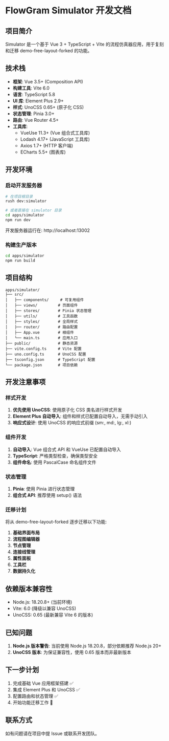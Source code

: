 # FlowGram Simulator 开发文档

## 项目简介

Simulator 是一个基于 Vue 3 + TypeScript + Vite 的流程仿真器应用，用于复刻和迁移 demo-free-layout-forked 的功能。

## 技术栈

- **框架**: Vue 3.5+ (Composition API)
- **构建工具**: Vite 6.0
- **语言**: TypeScript 5.8
- **UI 库**: Element Plus 2.9+
- **样式**: UnoCSS 0.65+ (原子化 CSS)
- **状态管理**: Pinia 3.0+
- **路由**: Vue Router 4.5+
- **工具库**: 
  - VueUse 11.3+ (Vue 组合式工具库)
  - Lodash 4.17+ (JavaScript 工具库)
  - Axios 1.7+ (HTTP 客户端)
  - ECharts 5.5+ (图表库)

## 开发环境

### 启动开发服务器

```bash
# 在项目根目录
rush dev:simulator

# 或者直接在 simulator 目录
cd apps/simulator
npm run dev
```

开发服务器运行在: http://localhost:13002

### 构建生产版本

```bash
cd apps/simulator
npm run build
```

## 项目结构

```
apps/simulator/
├── src/
│   ├── components/     # 可复用组件
│   ├── views/         # 页面组件
│   ├── stores/        # Pinia 状态管理
│   ├── utils/         # 工具函数
│   ├── styles/        # 全局样式
│   ├── router/        # 路由配置
│   ├── App.vue        # 根组件
│   └── main.ts        # 应用入口
├── public/            # 静态资源
├── vite.config.ts     # Vite 配置
├── uno.config.ts      # UnoCSS 配置
├── tsconfig.json      # TypeScript 配置
└── package.json       # 项目依赖
```

## 开发注意事项

### 样式开发

1. **优先使用 UnoCSS**: 使用原子化 CSS 类名进行样式开发
2. **Element Plus 自动导入**: 组件和样式已配置自动导入，无需手动引入
3. **响应式设计**: 使用 UnoCSS 的响应式前缀 (sm:, md:, lg:, xl:)

### 组件开发

1. **自动导入**: Vue 组合式 API 和 VueUse 已配置自动导入
2. **TypeScript**: 严格类型检查，确保类型安全
3. **组件命名**: 使用 PascalCase 命名组件文件

### 状态管理

1. **Pinia**: 使用 Pinia 进行状态管理
2. **组合式 API**: 推荐使用 setup() 语法

### 迁移计划

将从 demo-free-layout-forked 逐步迁移以下功能:

1. **基础界面布局**
2. **流程图编辑器**
3. **节点管理**
4. **连接线管理**
5. **属性面板**
6. **工具栏**
7. **数据持久化**

## 依赖版本兼容性

- Node.js: 18.20.8+ (当前环境)
- Vite: 6.0 (降级以兼容 UnoCSS)
- UnoCSS: 0.65 (最新兼容 Vite 6 的版本)

## 已知问题

1. **Node.js 版本警告**: 当前使用 Node.js 18.20.8，部分依赖推荐 Node.js 20+
2. **UnoCSS 版本**: 为保证兼容性，使用 0.65 版本而非最新版本

## 下一步计划

1. 完成基础 Vue 应用框架搭建 ✅
2. 集成 Element Plus 和 UnoCSS ✅
3. 配置路由和状态管理 ✅
4. 开始功能迁移工作 🔄

## 联系方式

如有问题请在项目中提 Issue 或联系开发团队。 